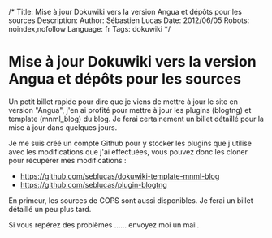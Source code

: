 /*
Title: Mise à jour Dokuwiki vers la version Angua et dépôts pour les sources
Description: 
Author: Sébastien Lucas
Date: 2012/06/05
Robots: noindex,nofollow
Language: fr
Tags: dokuwiki
*/
# Mise à jour Dokuwiki vers la version Angua et dépôts pour les sources

Un petit billet rapide pour dire que je viens de mettre à jour le site en version "Angua", j'en ai profité pour mettre à jour les plugins (blogtng) et template (mnml_blog) du blog. Je ferai certainement un billet détaillé pour la mise à jour dans quelques jours.

Je me suis créé un compte Github pour y stocker les plugins que j'utilise avec les modifications que j'ai effectuées, vous pouvez donc les cloner pour récupérer mes modifications :

* https://github.com/seblucas/dokuwiki-template-mnml-blog
* https://github.com/seblucas/plugin-blogtng

En primeur, les sources de COPS sont aussi disponibles. Je ferai un billet détaillé un peu plus tard.

Si vous repérez des problèmes ...... envoyez moi un mail.
